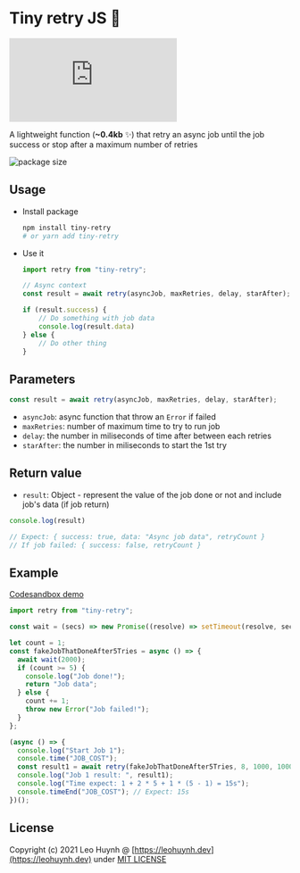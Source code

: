# Tiny retry JS 👷

![size](https://img.badgesize.io/hta218/tiny-retry/main/dist/retry.js?compression=gzip&label=npm)

A lightweight function (**~0.4kb** ✨) that retry an async job until the job success or stop after a maximum number of retries

![package size](https://i.imgur.com/bvJgy4D.png)

## Usage

- Install package

	```bash
	npm install tiny-retry
	# or yarn add tiny-retry
	```

- Use it

	```js
	import retry from "tiny-retry";

	// Async context
	const result = await retry(asyncJob, maxRetries, delay, starAfter);

	if (result.success) {
		// Do something with job data
		console.log(result.data)
	} else {
		// Do other thing
	}
	```

## Parameters

```javascript
const result = await retry(asyncJob, maxRetries, delay, starAfter);
```

- `asyncJob`: async function that throw an `Error` if failed
- `maxRetries`: number of maximum time to try to run job
- `delay`: the number in miliseconds of time after between each retries
- `starAfter`: the number in miliseconds to start the 1st try

## Return value

- `result`: Object - represent the value of the job done or not and include job's data (if job return)

```javascript
console.log(result)

// Expect: { success: true, data: "Async job data", retryCount }
// If job failed: { success: false, retryCount }
```

## Example

[Codesandbox demo](https://codesandbox.io/s/test-tiny-retry-pjbqs?file=/src/index.js:0-1198)

```javascript
import retry from "tiny-retry";

const wait = (secs) => new Promise((resolve) => setTimeout(resolve, secs));

let count = 1;
const fakeJobThatDoneAfter5Tries = async () => {
  await wait(2000);
  if (count >= 5) {
    console.log("Job done!");
    return "Job data";
  } else {
    count += 1;
    throw new Error("Job failed!");
  }
};

(async () => {
  console.log("Start Job 1");
  console.time("JOB_COST");
  const result1 = await retry(fakeJobThatDoneAfter5Tries, 8, 1000, 1000);
  console.log("Job 1 result: ", result1);
  console.log("Time expect: 1 + 2 * 5 + 1 * (5 - 1) = 15s");
  console.timeEnd("JOB_COST"); // Expect: 15s
})();

```

## License

Copyright (c) 2021 Leo Huynh @ [https://leohuynh.dev](https://leohuynh.dev) under [MIT LICENSE](/LICENSE.md)
